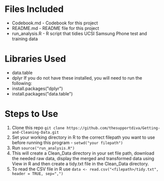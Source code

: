 Files Included
=======================
- Codebook.md - Codebook for this project
- README.md - README file for this project
- run_analysis.R - R script that tidies UCSI Samsung Phone test and training data

Libraries Used
=======================
- data.table
- dplyr
If you do not have these installed, you will need to run the following:
- install.packages("dplyr")
- install.packages("data.table")

Steps to Use
=======================
1. Clone this repo ```git clone https://github.com/thesupportdiva/Getting-and-Cleaning-Data.git```
2. Set your working directory in R to the correct filepath you want to use before running this program - ```setwd("your filepath")```
2. Run ```source("run_analysis.R")```
3. This will create a Clean_Data directory in your set file path, download the needed raw data, display the merged and transformed data using View in R and then create a tidy.txt file in the Clean_Data directory.
4. To read the CSV file in R use ```data <- read.csv("<filepath>/tidy.txt", header = TRUE, sep=",")```
